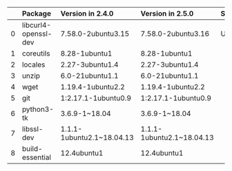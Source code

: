 <!-- markdown-link-check-disable -->

|    | Package              | Version in 2.4.0          | Version in 2.5.0          | Status   |
|---:|:---------------------|:--------------------------|:--------------------------|:---------|
|  0 | libcurl4-openssl-dev | 7.58.0-2ubuntu3.15        | 7.58.0-2ubuntu3.16        | UPDATED  |
|  1 | coreutils            | 8.28-1ubuntu1             | 8.28-1ubuntu1             |          |
|  2 | locales              | 2.27-3ubuntu1.4           | 2.27-3ubuntu1.4           |          |
|  3 | unzip                | 6.0-21ubuntu1.1           | 6.0-21ubuntu1.1           |          |
|  4 | wget                 | 1.19.4-1ubuntu2.2         | 1.19.4-1ubuntu2.2         |          |
|  5 | git                  | 1:2.17.1-1ubuntu0.9       | 1:2.17.1-1ubuntu0.9       |          |
|  6 | python3-tk           | 3.6.9-1~18.04             | 3.6.9-1~18.04             |          |
|  7 | libssl-dev           | 1.1.1-1ubuntu2.1~18.04.13 | 1.1.1-1ubuntu2.1~18.04.13 |          |
|  8 | build-essential      | 12.4ubuntu1               | 12.4ubuntu1               |          |